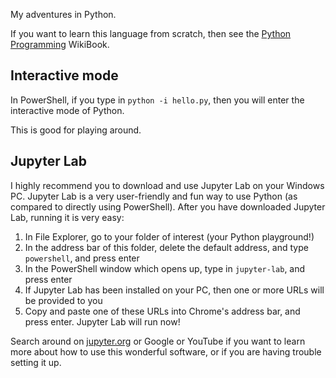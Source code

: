 My adventures in Python.

If you want to learn this language from scratch, then see the [Python Programming](https://en.wikibooks.org/wiki/Python_Programming) WikiBook.


## Interactive mode ##

In PowerShell, if you type in `python -i hello.py`, then you will enter the interactive mode of Python.

This is good for playing around. 

## Jupyter Lab ##

I highly recommend you to download and use Jupyter Lab on your Windows PC.
Jupyter Lab is a very user-friendly and fun way to use Python (as compared to directly using PowerShell).
After you have downloaded Jupyter Lab, running it is very easy:

1. In File Explorer, go to your folder of interest (your Python playground!)
2. In the address bar of this folder, delete the default address, and type `powershell`, and press enter
3. In the PowerShell window which opens up, type in `jupyter-lab`, and press enter
4. If Jupyter Lab has been installed on your PC, then one or more URLs will be provided to you
4. Copy and paste one of these URLs into Chrome's address bar, and press enter. Jupyter Lab will run now!

Search around on [jupyter.org](https://jupyter.org/) or Google or YouTube if you want to learn more about how to use this wonderful software, 
or if you are having trouble setting it up. 
